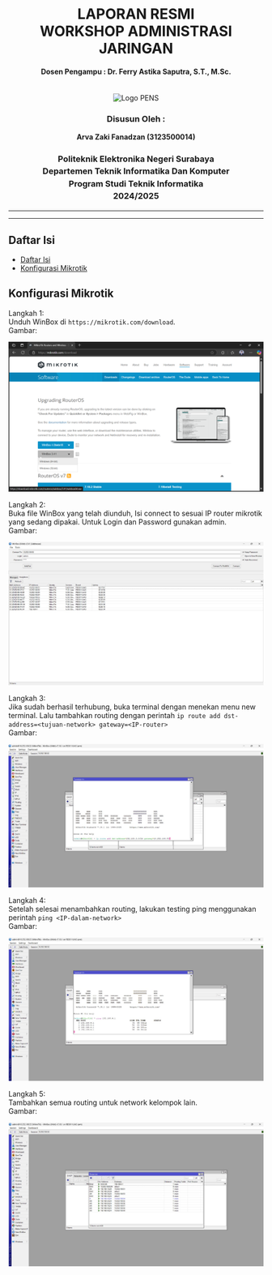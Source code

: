 <div align="center">
  <h1 style="text-align: center;font-weight: bold">LAPORAN RESMI<br>WORKSHOP ADMINISTRASI JARINGAN</h1>
  <h4 style="text-align: center;">Dosen Pengampu : Dr. Ferry Astika Saputra, S.T., M.Sc.</h4>
</div>
<br />
<div align="center">
  <img src="https://upload.wikimedia.org/wikipedia/id/4/44/Logo_PENS.png" alt="Logo PENS">
  <h3 style="text-align: center;">Disusun Oleh : </h3>
  <p style="text-align: center;">
    <strong>Arva Zaki Fanadzan (3123500014) </strong><br>
  </p>
<h3 style="text-align: center;line-height: 1.5">Politeknik Elektronika Negeri Surabaya<br>Departemen Teknik Informatika Dan Komputer<br>Program Studi Teknik Informatika<br>2024/2025</h3>
  <hr><hr>
</div>

## Daftar Isi
- [Daftar Isi](#daftar-isi)
- [Konfigurasi Mikrotik](#konfigurasi-mikrotik)

## Konfigurasi Mikrotik
Langkah 1:<br>
Unduh WinBox di `https://mikrotik.com/download`.
<br>Gambar:
<br><div style=width:500;>![ss](assets/wb1.png)</div>

Langkah 2:<br>
Buka file WinBox yang telah diunduh, Isi connect to sesuai IP router mikrotik yang sedang dipakai. Untuk Login dan Password gunakan admin.
<br>Gambar:
<br><div style=width:500;>![ss](assets/wb2.jpeg)</div>

Langkah 3:<br>
Jika sudah berhasil terhubung, buka terminal dengan menekan menu new terminal. Lalu tambahkan routing dengan perintah `ip route add dst-address=<tujuan-network> gateway=<IP-router>` 
<br>Gambar:
<br><div style=width:500;>![ss](assets/wb3.jpeg)</div>

Langkah 4:<br>
Setelah selesai menambahkan routing, lakukan testing ping menggunakan perintah `ping <IP-dalam-network>`
<br>Gambar:
<br><div style=width:500;>![ss](assets/wb4.jpeg)</div>

Langkah 5:<br>
Tambahkan semua routing untuk network kelompok lain.
<br>Gambar:
<br><div style=width:500;>![ss](assets/wb5.jpeg)</div>